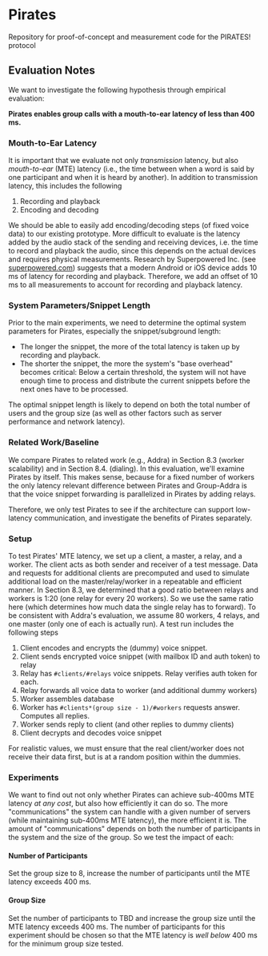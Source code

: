 # Pirates

Repository for proof-of-concept and measurement code for the PIRATES! protocol

## Evaluation Notes

We want to investigate the following hypothesis through empirical evaluation:

**Pirates enables group calls with a mouth-to-ear latency of less than 400 ms.**

### Mouth-to-Ear Latency

It is important that we evaluate not only *transmission* latency, but also *mouth-to-ear* (MTE) latency (i.e., the time between when a word is said by one participant and when it is heard by another).
In addition to transmission latency, this includes the following

1. Recording and playback
2. Encoding and decoding

We should be able to easily add encoding/decoding steps (of fixed voice data) to our existing prototype.
More difficult to evaluate is the latency added by the audio stack of the sending and receiving devices, i.e. the time to record and playback the audio, since this depends on the actual devices and requires physical measurements.
Research by Superpowered Inc. (see [superpowered.com](https://superpowered.com/superpowered-android-media-server)) suggests that a modern Android or iOS device adds 10 ms of latency for recording and playback.
Therefore, we add an offset of 10 ms to all measurements to account for recording and playback latency.

### System Parameters/Snippet Length

Prior to the main experiments, we need to determine the optimal system parameters for Pirates, especially the snippet/subground length:

- The longer the snippet, the more of the total latency is taken up by recording and playback.
- The shorter the snippet, the more the system's "base overhead" becomes critical:
        Below a certain threshold, the system will not have enough time to process and distribute the current snippets before the next ones have to be processed.

The optimal snippet length is likely to depend on both the total number of users and the group size (as well as other factors such as server performance and network latency). 

### Related Work/Baseline

We compare Pirates to related work (e.g., Addra) in Section 8.3 (worker scalability) and in Section 8.4. (dialing).
In this evaluation, we'll examine Pirates by itself.
This makes sense, because for a fixed number of workers the only latency relevant difference between Pirates and Group-Addra is that the voice snippet forwarding is parallelized in Pirates by adding relays.

Therefore, we only test Pirates to see if the architecture can support low-latency communication, and investigate the benefits of Pirates separately.

### Setup 

To test Pirates' MTE latency, we set up a client, a master, a relay, and a worker.
The client acts as both sender and receiver of a test message.
Data and requests for additional clients are precomputed and used to simulate additional load on the master/relay/worker in a repeatable and efficient manner.
In Section 8.3, we determined that a good ratio between relays and workers is 1:20 (one relay for every 20 workers).
So we use the same ratio here (which determines how much data the single relay has to forward).
To be consistent with Addra's evaluation, we assume 80 workers, 4 relays, and one master (only one of each is actually run).
A test run includes the following steps

1. Client encodes and encrypts the (dummy) voice snippet.
2. Client sends encrypted voice snippet (with mailbox ID and auth token) to relay
3. Relay has `#clients/#relays` voice snippets.
    Relay verifies auth token for each.
4. Relay forwards all voice data to worker (and additional dummy workers)
5. Worker assembles database
6. Worker has `#clients*(group size - 1)/#workers` requests answer.
    Computes all replies.
7. Worker sends reply to client (and other replies to dummy clients)
8. Client decrypts and decodes voice snippet

For realistic values, we must ensure that the real client/worker does not receive their data first, but is at a random position within the dummies.

### Experiments

We want to find out not only whether Pirates can achieve sub-400ms MTE latency *at any cost*, but also how efficiently it can do so.
The more "communications" the system can handle with a given number of servers (while maintaining sub-400ms MTE latency), the more efficient it is. 
The amount of "communications" depends on both the number of participants in the system and the size of the group.
So we test the impact of each:

#### Number of Participants

Set the group size to 8, increase the number of participants until the MTE latency exceeds 400 ms.

#### Group Size

Set the number of participants to TBD and increase the group size until the MTE latency exceeds 400 ms.
The number of participants for this experiment should be chosen so that the MTE latency is *well below* 400 ms for the minimum group size tested.
